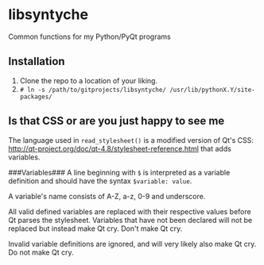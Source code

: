 libsyntyche
===========
Common functions for my Python/PyQt programs


Installation
------------
1. Clone the repo to a location of your liking. 
2. `# ln -s /path/to/gitprojects/libsyntyche/ /usr/lib/pythonX.Y/site-packages/`


Is that CSS or are you just happy to see me
-------------------------------------------

The language used in `read_stylesheet()` is a modified version of Qt's CSS:
http://qt-project.org/doc/qt-4.8/stylesheet-reference.html
that adds variables.

###Variables###
A line beginning with `$` is interpreted as a variable definition and should have the syntax `$variable: value`.

A variable's name consists of A-Z, a-z, 0-9 and underscore.

All valid defined variables are replaced with their respective values before Qt parses the stylesheet.
Variables that have not been declared will not be replaced but instead make Qt cry. Don't make Qt cry.

Invalid variable definitions are ignored, and will very likely also make Qt cry. Do not make Qt cry.
